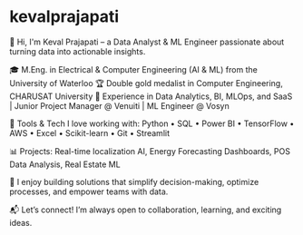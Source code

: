 # kevalprajapati

👋 Hi, I'm Keval Prajapati – a Data Analyst & ML Engineer passionate about turning data into actionable insights.

🎓 M.Eng. in Electrical & Computer Engineering (AI & ML) from the University of Waterloo
🏆 Double gold medalist in Computer Engineering, CHARUSAT University
💼 Experience in Data Analytics, BI, MLOps, and SaaS | Junior Project Manager @ Venuiti | ML Engineer @ Vosyn

🔧 Tools & Tech I love working with:
Python • SQL • Power BI • TensorFlow • AWS • Excel • Scikit-learn • Git • Streamlit

📊 Projects: Real-time localization AI, Energy Forecasting Dashboards, POS Data Analysis, Real Estate ML

🚀 I enjoy building solutions that simplify decision-making, optimize processes, and empower teams with data.

📬 Let’s connect! I’m always open to collaboration, learning, and exciting ideas.
 
